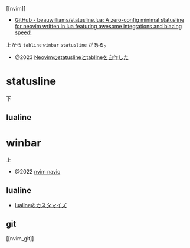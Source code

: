 [[nvim]]

- [GitHub - beauwilliams/statusline.lua: A zero-config minimal statusline for neovim written in lua featuring awesome integrations and blazing speed!](https://github.com/beauwilliams/statusline.lua)

上から
`tabline` `winbar` `statusline` がある。

- @2023 [Neovimのstatuslineとtablineを自作した](https://ryota2357.com/blog/2023/nvim-custom-statusline-tabline/)

# statusline
下
## lualine

# winbar
上
- @2022 [nvim navic](https://waylonwalker.com/nvim-navic/)

## lualine
- [lualineのカスタマイズ](https://zenn.dev/pluck/scraps/97f3bc255d7373)

## git
[[nvim_git]]
